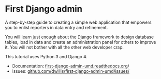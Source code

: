 # First Django admin

A step-by-step guide to creating a simple web application that empowers you to enlist reporters in data entry and refinement.

You will learn just enough about the [Django](https://www.djangoproject.com/) framework to design database tables, load in data and create an administration panel for others to improve it. You will not bother with all the other web developer crap.

This tutorial uses Python 3 and Django 4.

* Documentation: [first-django-admin-umd.readthedocs.org/](http://first-django-admin-umd.readthedocs.org/)
* Issues: [github.com/dwillis/first-django-admin-umd/issues/](http://github.com/dwillis/first-django-admin-umd/issues/)
